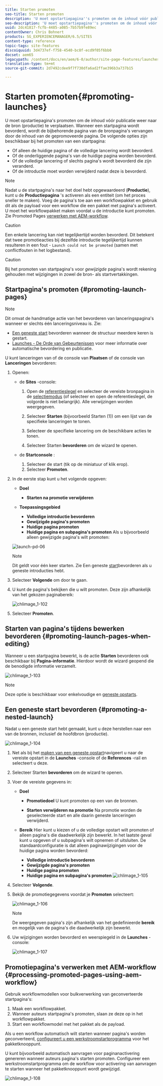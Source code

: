 ```yaml
---
title: Starten promoten
seo-title: Starten promoten
description: 'U moet opstartiepagina''s promoten om de inhoud vóór publicatie weer naar de bron (productie) te verplaatsen. '
seo-description: 'U moet opstartiepagina''s promoten om de inhoud vóór publicatie weer naar de bron (productie) te verplaatsen. '
uuid: 2dc41817-fcfb-4485-a085-7b57b9fe89ec
contentOwner: Chris Bohnert
products: SG_EXPERIENCEMANAGER/6.5/SITES
content-type: reference
topic-tags: site-features
discoiquuid: 3d4737ef-f758-4540-bc8f-ecd9f05f6bb0
docset: aem65
legacypath: /content/docs/en/aem/6-0/author/site-page-features/launches
translation-type: tm+mt
source-git-commit: 2d7492cdee9f7f730dfa6ad2ffae396b3a737b15

---
```



# Starten promoten{#promoting-launches}

U moet opstartiepagina&#39;s promoten om de inhoud vóór publicatie weer naar de bron (productie) te verplaatsen. Wanneer een startpagina wordt bevorderd, wordt de bijbehorende pagina van de bronpagina&#39;s vervangen door de inhoud van de gepromoveerde pagina. De volgende opties zijn beschikbaar bij het promoten van een startpagina:

* Of alleen de huidige pagina of de volledige lancering wordt bevorderd.
* Of de onderliggende pagina&#39;s van de huidige pagina worden bevorderd.
* Of de volledige lancering of slechts pagina&#39;s wordt bevorderd die zijn veranderd.
* Of de introductie moet worden verwijderd nadat deze is bevorderd.

>[!NOTE]
>
>Nadat u de startpagina&#39;s naar het doel hebt opgewaardeerd (**Productie**), kunt u de **Productiepagina** &#39;s activeren als een entiteit (om het proces sneller te maken). Voeg de pagina&#39;s toe aan een workflowpakket en gebruik dit als de payload voor een workflow die een pakket met pagina&#39;s activeert. U moet het workflowpakket maken voordat u de introductie kunt promoten. Zie Promoted Pages [verwerken met AEM-workflow](#processing-promoted-pages-using-aem-workflow).

>[!CAUTION]
>
>Een enkele lancering kan niet tegelijkertijd worden bevorderd. Dit betekent dat twee promotieacties bij dezelfde introductie tegelijkertijd kunnen resulteren in een fout - `Launch could not be promoted` (samen met conflictfouten in het logbestand).

>[!CAUTION]
>
>Bij het promoten van startpagina&#39;s voor *gewijzigde* pagina&#39;s wordt rekening gehouden met wijzigingen in zowel de bron- als startvertakkingen.

## Startpagina&#39;s promoten {#promoting-launch-pages}

>[!NOTE]
>
>Dit omvat de handmatige actie van het bevorderen van lanceringspagina&#39;s wanneer er slechts één lanceringsniveau is. Zie:
>
>* [Een geneste start](#promoting-a-nested-launch) bevorderen wanneer de structuur meerdere keren is gestart.
>* [Launches - De Orde van Gebeurtenissen](/help/sites-authoring/launches.md#launches-the-order-of-events) voor meer informatie over automatische bevordering en publicatie.
>



U kunt lanceringen van of de console van **Plaatsen** of de console van **Lanceringen** bevorderen:

1. Openen:

   * de **Sites** -console:

      1. Open de [referentieslegel](/help/sites-authoring/author-environment-tools.md#showingpagereferences) en selecteer de vereiste bronpagina in de [selectiemodus](/help/sites-authoring/basic-handling.md) (of selecteer en open de referentieslegel, de volgorde is niet belangrijk). Alle verwijzingen worden weergegeven.

      1. Selecteer **Starten** (bijvoorbeeld Starten (1)) om een lijst van de specifieke lanceringen te tonen.
      1. Selecteer de specifieke lancering om de beschikbare acties te tonen.
      1. Selecteer Starten **bevorderen** om de wizard te openen.
   * de **Startconsole** :

      1. Selecteer de start (tik op de miniatuur of klik erop).
      1. Selecteer **Promoten**.


1. In de eerste stap kunt u het volgende opgeven:

   * **Doel**

      * **Starten na promotie verwijderen**
   * **Toepassingsgebied**

      * **Volledige introductie bevorderen**
      * **Gewijzigde pagina&#39;s promoten**
      * **Huidige pagina promoten**
      * **Huidige pagina en subpagina&#39;s promoten**
   Als u bijvoorbeeld alleen gewijzigde pagina&#39;s wilt promoten:

   ![launch-pd-06](assets/launches-pd-06.png)

   >[!NOTE]
   >
   >Dit geldt voor één keer starten. Zie Een geneste [start](#promoting-a-nested-launch)bevorderen als u geneste introducties hebt.

1. Selecteer **Volgende** om door te gaan.
1. U kunt de pagina&#39;s bekijken die u wilt promoten. Deze zijn afhankelijk van het gekozen paginabereik:

   ![chlimage_1-102](assets/chlimage_1-102.png)

1. Selecteer **Promoten**.

## Starten van pagina&#39;s tijdens bewerken bevorderen {#promoting-launch-pages-when-editing}

Wanneer u een startpagina bewerkt, is de actie **Starten** bevorderen ook beschikbaar bij **Pagina-informatie**. Hierdoor wordt de wizard geopend die de benodigde informatie verzamelt.

![chlimage_1-103](assets/chlimage_1-103.png)

>[!NOTE]
>
>Deze optie is beschikbaar voor enkelvoudige en [geneste opstarts](#promoting-a-nested-launch).

## Een geneste start bevorderen {#promoting-a-nested-launch}

Nadat u een geneste start hebt gemaakt, kunt u deze herstellen naar een van de bronnen, inclusief de hoofdbron (productie).

![chlimage_1-104](assets/chlimage_1-104.png)

1. Net als bij het [maken van een geneste opstart](#creatinganestedlaunchlaunchwithinalaunch)navigeert u naar de vereiste opstart in de **Launches** -console of de **References** -rail en selecteert u deze.
1. Selecteer Starten **bevorderen** om de wizard te openen.

1. Voer de vereiste gegevens in:

   * **Doel**

      * **Promotiedoel** U kunt promoten op een van de bronnen.

      * **Starten verwijderen na promotie** Na promotie worden de geselecteerde start en alle daarin geneste lanceringen verwijderd.
   * **Bereik** Hier kunt u kiezen of u de volledige opstart wilt promoten of alleen pagina&#39;s die daadwerkelijk zijn bewerkt. In het laatste geval kunt u opgeven of u subpagina&#39;s wilt opnemen of uitsluiten. De standaardconfiguratie is dat alleen paginawijzigingen voor de huidige pagina worden bevorderd:

      * **Volledige introductie bevorderen**
      * **Gewijzigde pagina&#39;s promoten**
      * **Huidige pagina promoten**
      * **Huidige pagina en subpagina&#39;s promoten**
   ![chlimage_1-105](assets/chlimage_1-105.png)

1. Selecteer **Volgende**.
1. Bekijk de promotiegegevens voordat je **Promoten** selecteert:

   ![chlimage_1-106](assets/chlimage_1-106.png)

   >[!NOTE]
   >
   >De weergegeven pagina&#39;s zijn afhankelijk van het gedefinieerde **bereik** en mogelijk van de pagina&#39;s die daadwerkelijk zijn bewerkt.

1. Uw wijzigingen worden bevorderd en weerspiegeld in de **Launches** -console:

   ![chlimage_1-107](assets/chlimage_1-107.png)

## Promotiepagina&#39;s verwerken met AEM-workflow {#processing-promoted-pages-using-aem-workflow}

Gebruik workflowmodellen voor bulkverwerking van geconverteerde startpagina&#39;s:

1. Maak een workflowpakket.
1. Wanneer auteurs startpagina&#39;s promoten, slaan ze deze op in het workflowpakket.
1. Start een workflowmodel met het pakket als de payload.

Als u een workflow automatisch wilt starten wanneer pagina&#39;s worden geconverteerd, [configureert u een werkstroomstartprogramma](/help/sites-administering/workflows-starting.md#workflows-launchers) voor het pakketknooppunt.

U kunt bijvoorbeeld automatisch aanvragen voor paginanactivering genereren wanneer auteurs pagina&#39;s starten promoten. Configureer een werkstroomstartprogramma om de workflow voor activering van aanvragen te starten wanneer het pakketknooppunt wordt gewijzigd.

![chlimage_1-108](assets/chlimage_1-108.png)
